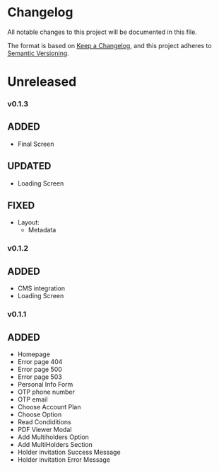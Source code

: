 # Changelog

All notable changes to this project will be documented in this file.

The format is based on [Keep a Changelog](https://keepachangelog.com/en/1.1.0/),
and this project adheres to [Semantic Versioning](https://semver.org/spec/v2.0.0.html).

# Unreleased
### v0.1.3
## ADDED
- Final Screen

## UPDATED
- Loading Screen

## FIXED
- Layout:
  - Metadata


### v0.1.2
## ADDED
- CMS integration
- Loading Screen


### v0.1.1
## ADDED
- Homepage
- Error page 404
- Error page 500 
- Error page 503 
- Personal Info Form
- OTP phone number
- OTP email
- Choose Account Plan
- Choose Option
- Read Condiditions
- PDF Viewer Modal
- Add Multiholders Option
- Add MultiHolders Section
- Holder invitation Success Message
- Holder invitation Error Message


